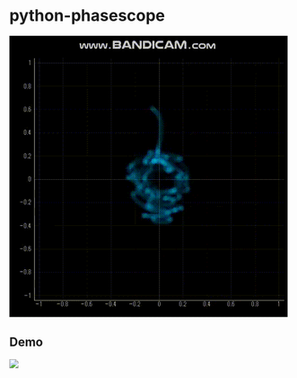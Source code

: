 # python-phasescope
![Demo](res/demo.gif)

## Demo
[![](https://img.youtube.com/vi/7hJY8TLE_q8/0.jpg)](https://www.youtube.com/watch?v=7hJY8TLE_q8)

